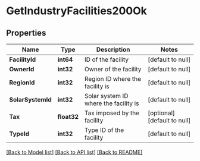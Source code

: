 # GetIndustryFacilities200Ok

## Properties
Name | Type | Description | Notes
------------ | ------------- | ------------- | -------------
**FacilityId** | **int64** | ID of the facility | [default to null]
**OwnerId** | **int32** | Owner of the facility | [default to null]
**RegionId** | **int32** | Region ID where the facility is | [default to null]
**SolarSystemId** | **int32** | Solar system ID where the facility is | [default to null]
**Tax** | **float32** | Tax imposed by the facility | [optional] [default to null]
**TypeId** | **int32** | Type ID of the facility | [default to null]

[[Back to Model list]](../README.md#documentation-for-models) [[Back to API list]](../README.md#documentation-for-api-endpoints) [[Back to README]](../README.md)

